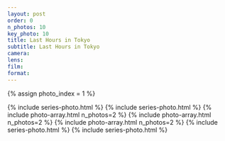 ```yaml
---
layout: post
order: 0
n_photos: 10
key_photo: 10
title: Last Hours in Tokyo
subtitle: Last Hours in Tokyo
camera: 
lens: 
film: 
format: 
---
```


{% assign photo_index = 1 %}

{% include series-photo.html %}
{% include series-photo.html %}
{% include photo-array.html n_photos=2 %}
{% include photo-array.html n_photos=2 %}
{% include photo-array.html n_photos=2 %}
{% include series-photo.html %}
{% include series-photo.html %}